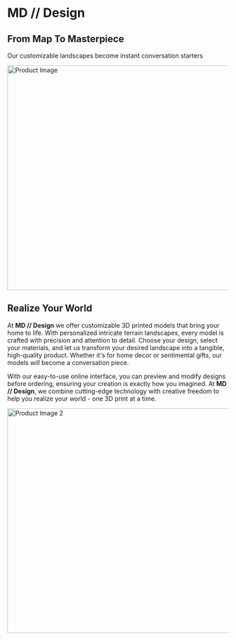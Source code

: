 # MD // Design

## From Map To Masterpiece
Our customizable landscapes become instant conversation starters

<img width="768" height="512" alt="Product Image" src="https://github.com/user-attachments/assets/8d753d8d-c554-44e1-b3b2-53d20b92c3fd" />

## Realize Your World
At **MD // Design** we offer customizable 3D printed models that bring your home to life. With personalized intricate terrain landscapes, every model is crafted with precision and attention to detail. 
Choose your design, select your materials, and let us transform your desired landscape into a tangible, high-quality product. 
Whether it's for home decor or sentimental gifts, our models *will* become a conversation piece. 

With our easy-to-use online interface, you can preview and modify designs before ordering, ensuring your creation is exactly how you imagined. 
At **MD // Design**, we combine cutting-edge technology with creative freedom to help you realize your world - one 3D print at a time. 

<img width="768" height="512" alt="Product Image 2" src="https://github.com/user-attachments/assets/90ed364d-229a-443c-bb59-2015244374db" />
